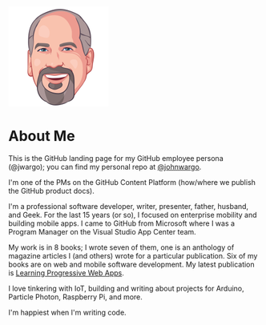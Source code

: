 ![Avatar](https://github.com/jwargo/jwargo/blob/master/images/jmw-avatar.png)

# About Me

This is the GitHub landing page for my GitHub employee persona (@jwargo); you can find my personal repo at [@johnwargo](https://github.com/johnwargo).

I'm one of the PMs on the GitHub Content Platform (how/where we publish the GitHub product docs).

I'm a professional software developer, writer, presenter, father, husband, and Geek. For the last 15 years (or so), I focused on enterprise mobility and building mobile apps. I came to GitHub from Microsoft where I was a Program Manager on the Visual Studio App Center team. 

My work is in 8 books; I wrote seven of them, one is an anthology of magazine articles I (and others) wrote for a particular publication. Six of my books are on web and mobile software development. My latest publication is [Learning Progressive Web Apps](https://learningpwa.com).

I love tinkering with IoT, building and writing about projects for Arduino, Particle Photon, Raspberry Pi, and more.

I'm happiest when I'm writing code.
